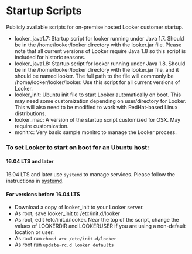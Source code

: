 # Startup Scripts

Publicly available scripts for on-premise hosted Looker customer startup.

* looker_java1.7: Startup script for looker running under Java 1.7.  Should be in the /home/looker/looker directory with the looker.jar file. Please note that all current versions of Looker require Java 1.8 so this script is included for historic reasons.
* looker_java1.8: Startup script for looker running under Java 1.8.  Should be in the /home/looker/looker directory with the looker.jar file, and it should be named looker. The full path to the file will commonly be /home/looker/looker/looker. Use this script for all current versions of Looker.
* looker_init: Ubuntu init file to start Looker automatically on boot.  This may need some customization depending on user/directory for Looker.  This will also need to be modified to work with RedHat-based Linux distributions.
* looker_mac: A version of the startup script customized for OSX. May require customization.
* monitrc: Very basic sample monitrc to manage the Looker process. 


### To set Looker to start on boot for an Ubuntu host:

#### 16.04 LTS and later
16.04 LTS and later use `systemd` to manage services. Please follow the instructions in [systemd](systemd).

#### For versions before 16.04 LTS
* Download a copy of looker_init to your Looker server.
* As root, save looker_init to /etc/init.d/looker
* As root, edit /etc/init.d/looker. Near the top of the script, change the values of LOOKERDIR and LOOKERUSER if you are using a non-default location or user. 
* As root run ```chmod a+x /etc/init.d/looker```
* As root run ```update-rc.d looker defaults```


